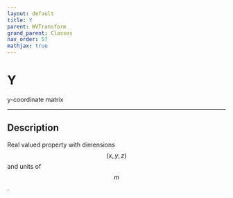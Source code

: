 ```yaml
---
layout: default
title: Y
parent: WVTransform
grand_parent: Classes
nav_order: 57
mathjax: true
---
```


#  Y

y-coordinate matrix


---

## Description
Real valued property with dimensions $$(x,y,z)$$ and units of $$m$$.

